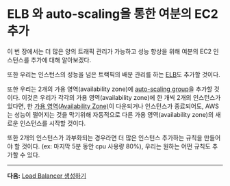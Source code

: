 # ELB 와 auto-scaling을 통한 여분의 EC2 추가


이 번 장에서는 더 많은 양의 트래픽 관리가 가능하고 성능 향상을 위해 여분의 EC2 인스턴스를 추가에 대해 알아보겠다.

또한 우리는 인스턴스의 성능을 넘은 트랙픽의 배분 관리를 하는 [ELB](https://aws.amazon.com/elasticloadbalancing/)도 추가할 것이다.

또한 우리는 2개의 가용 영역(availability zone)에 [auto-scaling group](https://aws.amazon.com/documentation/autoscaling/)을 추가할 것이다.
이것은 우리가 각각의 가용 영역(availability zone)에 한 개씩 2개의 인스턴스가 있다면, 한 [가용 영역(Availability Zone)](http://docs.aws.amazon.com/AWSEC2/latest/UserGuide/using-regions-availability-zones.html#concepts-regions-availability-zones)이 다운되거나 인스턴스가 종료되어도, AWS는 성능이 떨어지는 것을 막기위해 자동적으로 다른 가용 영역(availability zone)의 새로운 인스턴스를 시작할 것이다.

또한 2개의 인스턴스가 과부화되는 경우라면 더 많은 인스턴스 추가하는 규칙을 만들어야 할 것이다. (ex: 마지막 5분 동안 cpu 사용량 80%), 우리는 원하는 어떤 규칙도 추가할 수 있다.

---

**다음:** [Load Balancer 생성하기](/workshop/elb-auto-scaling-group/01-load-balancer.md)
